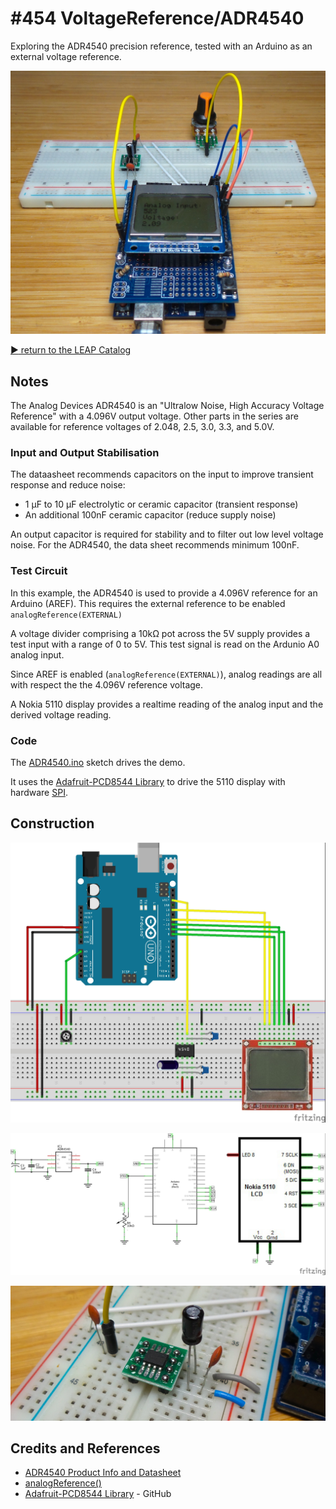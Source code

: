 # #454 VoltageReference/ADR4540

Exploring the ADR4540 precision reference, tested with an Arduino as an external voltage reference.

![Build](./assets/ADR4540_build.jpg?raw=true)

[:arrow_forward: return to the LEAP Catalog](https://leap.tardate.com)

## Notes

The Analog Devices ADR4540 is an "Ultralow Noise, High Accuracy Voltage Reference" with a 4.096V output voltage.
Other parts in the series are available for reference voltages of 2.048, 2.5, 3.0, 3.3, and 5.0V.



### Input and Output Stabilisation

The dataasheet recommends capacitors on the input to improve transient response and reduce noise:

* 1 μF to 10 μF electrolytic or ceramic capacitor (transient response)
* An additional 100nF ceramic capacitor (reduce supply noise)

An output capacitor is required for stability and to filter out low level voltage noise.
For the ADR4540, the data sheet recommends minimum 100nF.


### Test Circuit

In this example, the ADR4540 is used to provide a 4.096V reference for an Arduino (AREF).
This requires the external reference to be enabled `analogReference(EXTERNAL)`

A voltage divider comprising a 10kΩ pot across the 5V supply provides a test input with a range of 0 to 5V.
This test signal is read on the Ardunio A0 analog input.

Since AREF is enabled (`analogReference(EXTERNAL)`), analog readings are all with respect the the 4.096V reference voltage.

A Nokia 5110 display provides a realtime reading of the analog input and the derived voltage reading.

### Code

The [ADR4540.ino](./ADR4540.ino) sketch drives the demo.

It uses the [Adafruit-PCD8544 Library](https://github.com/adafruit/Adafruit-PCD8544-Nokia-5110-LCD-library)
to drive the 5110 display with hardware [SPI](https://www.arduino.cc/en/Reference/SPI).


## Construction

![Breadboard](./assets/ADR4540_bb.jpg?raw=true)

![Schematic](./assets/ADR4540_schematic.jpg?raw=true)

![ADR4540_module](./assets/ADR4540_module.jpg?raw=true)

## Credits and References
* [ADR4540 Product Info and Datasheet](https://www.analog.com/en/products/adr4540.html)
* [analogReference()](https://www.arduino.cc/reference/en/language/functions/analog-io/analogreference/)
* [Adafruit-PCD8544 Library](https://github.com/adafruit/Adafruit-PCD8544-Nokia-5110-LCD-library) - GitHub
